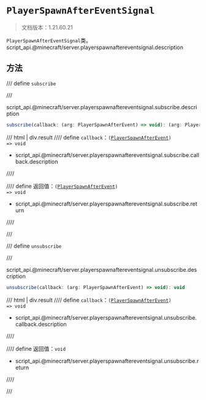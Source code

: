 # `PlayerSpawnAfterEventSignal`

> 文档版本：1.21.60.21

`PlayerSpawnAfterEventSignal`类。script_api.@minecraft/server.playerspawnaftereventsignal.description

## 方法

/// define
`subscribe`


///

script_api.@minecraft/server.playerspawnaftereventsignal.subscribe.description

```js
subscribe(callback: (arg: PlayerSpawnAfterEvent) => void): (arg: PlayerSpawnAfterEvent) => void
```

/// html | div.result
//// define
`callback`：<code>(<a href="../playerspawnafterevent/">PlayerSpawnAfterEvent</a>) =&gt; void</code>

- script_api.@minecraft/server.playerspawnaftereventsignal.subscribe.callback.description


////

//// define
返回值：<code>(<a href="../playerspawnafterevent/">PlayerSpawnAfterEvent</a>) =&gt; void</code>

- script_api.@minecraft/server.playerspawnaftereventsignal.subscribe.return


////

///


/// define
`unsubscribe`


///

script_api.@minecraft/server.playerspawnaftereventsignal.unsubscribe.description

```js
unsubscribe(callback: (arg: PlayerSpawnAfterEvent) => void): void
```

/// html | div.result
//// define
`callback`：<code>(<a href="../playerspawnafterevent/">PlayerSpawnAfterEvent</a>) =&gt; void</code>

- script_api.@minecraft/server.playerspawnaftereventsignal.unsubscribe.callback.description


////

//// define
返回值：`void`

- script_api.@minecraft/server.playerspawnaftereventsignal.unsubscribe.return


////

///

